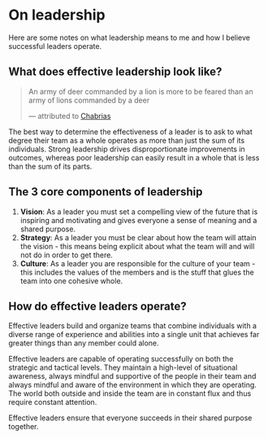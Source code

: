 # On leadership

Here are some notes on what leadership means to me and how I believe successful leaders operate.

## What does effective leadership look like?

<blockquote cite="http://www.perseus.tufts.edu/hopper/text?doc=Perseus%3Atext%3A2008.01.0193%3Achapter%3D47%3Asection%3D3#note1">
  <p>An army of deer commanded by a lion is more to be feared than an army of lions commanded by a deer</p>
  <footer>— attributed to <a href="https://en.wikipedia.org/wiki/Chabrias">Chabrias</a></footer>
</blockquote>

The best way to determine the effectiveness of a leader is to ask to what degree their team as a whole operates as more than just the sum of its individuals. Strong leadership drives disproportionate improvements in outcomes, whereas poor leadership can easily result in a whole that is less than the sum of its parts.

## The 3 core components of leadership

1. **Vision**: As a leader you must set a compelling view of the future that is inspiring and motivating and gives everyone a sense of meaning and a shared purpose.
2. **Strategy**: As a leader you must be clear about how the team will attain the vision - this means being explicit about what the team will and will not do in order to get there.
3. **Culture**: As a leader you are responsible for the culture of your team - this includes the values of the members and is the stuff that glues the team into one cohesive whole.

## How do effective leaders operate?

Effective leaders build and organize teams that combine individuals with a diverse range of experience and abilities into a single unit that achieves far greater things than any member could alone.

Effective leaders are capable of operating successfully on both the strategic and tactical levels. They maintain a high-level of situational awareness, always mindful and supportive of the people in their team and always mindful and aware of the environment in which they are operating. The world both outside and inside the team are in constant flux and thus require constant attention.

Effective leaders ensure that everyone succeeds in their shared purpose together.
